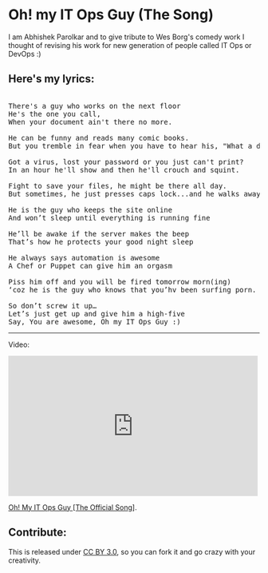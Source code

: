 Oh! my IT Ops Guy (The Song)
============================


I am Abhishek Parolkar and to give tribute to Wes Borg's comedy work I thought of revising his work for new generation of people called IT Ops or DevOps :)
 
 
Here's my lyrics:
-------------------------------------------------------------
 
<pre> 
There's a guy who works on the next floor
He's the one you call,
When your document ain't there no more.
 
He can be funny and reads many comic books.
But you tremble in fear when you have to hear his, "What a dummy", looks.
 
Got a virus, lost your password or you just can't print?
In an hour he'll show and then he'll crouch and squint.
 
Fight to save your files, he might be there all day.
But sometimes, he just presses caps lock...and he walks away...
 
He is the guy who keeps the site online
And won’t sleep until everything is running fine
 
He’ll be awake if the server makes the beep
That’s how he protects your good night sleep
 
He always says automation is awesome
A Chef or Puppet can give him an orgasm 
 
Piss him off and you will be fired tomorrow morn(ing)
‘coz he is the guy who knows that you’hv been surfing porn.
 
So don’t screw it up…
Let’s just get up and give him a high-five
Say, You are awesome, Oh my IT Ops Guy :)
</pre>

--------------------------------------------------------------------

Video:
<iframe src="http://player.vimeo.com/video/61243649" width="500" height="281" frameborder="0" webkitAllowFullScreen mozallowfullscreen allowFullScreen></iframe> <p><a href="http://vimeo.com/61243649">Oh! My IT Ops Guy [The Official Song]</a>.</p>



Contribute:
----------

This is released under <a href="http://creativecommons.org/licenses/by/3.0/">CC BY 3.0</a>, so you can fork it and go crazy with your creativity.

